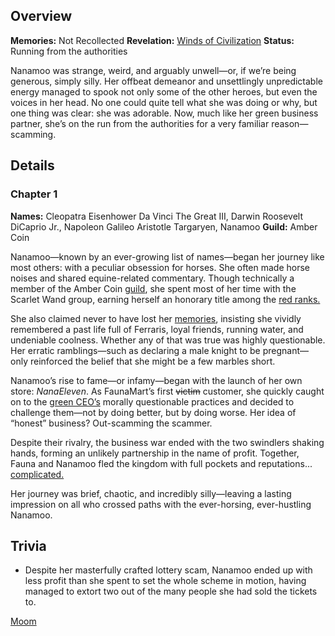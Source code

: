 <!-- title: Nanamoo -->
<!-- quote: They look as alike as you look pregnant. -->
<!-- chapters: 0 -->
<!-- images: (Nanamoo's Chapter 1 Profile), (Nanamoo reading a book), (Nanamoo exploring the Ancient Sewer Dungeon with others) -->
<!-- model: false -->

## Overview

**Memories:** Not Recollected
**Revelation:** [Winds of Civilization](#entry:winds-of-civilization-entry)
**Status:** Running from the authorities

Nanamoo was strange, weird, and arguably unwell—or, if we’re being generous, simply silly. Her offbeat demeanor and unsettlingly unpredictable energy managed to spook not only some of the other heroes, but even the voices in her head. No one could quite tell what she was doing or why, but one thing was clear: she was adorable. Now, much like her green business partner, she’s on the run from the authorities for a very familiar reason—scamming.

## Details

### Chapter 1

**Names:** Cleopatra Eisenhower Da Vinci The Great III, Darwin Roosevelt DiCaprio Jr., Napoleon Galileo Aristotle Targaryen, Nanamoo
**Guild:** Amber Coin

Nanamoo—known by an ever-growing list of names—began her journey like most others: with a peculiar obsession for horses. She often made horse noises and shared equine-related commentary. Though technically a member of the Amber Coin [guild](#entry:guilds-entry), she spent most of her time with the Scarlet Wand group, earning herself an honorary title among the [red ranks.](https://www.youtube.com/live/zPJ78C7uNq8?feature=shared&t=360)

She also claimed never to have lost her [memories](https://www.youtube.com/live/oq_4QZacuso?t=3518), insisting she vividly remembered a past life full of Ferraris, loyal friends, running water, and undeniable coolness. Whether any of that was true was highly questionable. Her erratic ramblings—such as declaring a male knight to be pregnant—only reinforced the belief that she might be a few marbles short.

Nanamoo’s rise to fame—or infamy—began with the launch of her own store: _NanaEleven_. As FaunaMart’s first ~~victim~~ customer, she quickly caught on to the [green CEO’s](#entry:fauna-entry) morally questionable practices and decided to challenge them—not by doing better, but by doing worse. Her idea of “honest” business? Out-scamming the scammer.

Despite their rivalry, the business war ended with the two swindlers shaking hands, forming an unlikely partnership in the name of profit. Together, Fauna and Nanamoo fled the kingdom with full pockets and reputations... [complicated.](https://www.youtube.com/live/8x-MVX8h9gU?feature=shared&t=1970)

Her journey was brief, chaotic, and incredibly silly—leaving a lasting impression on all who crossed paths with the ever-horsing, ever-hustling Nanamoo.

## Trivia

- Despite her masterfully crafted lottery scam, Nanamoo ended up with less profit than she spent to set the whole scheme in motion, having managed to extort two out of the many people she had sold the tickets to.

[Moom](#easter:easter-moom)

